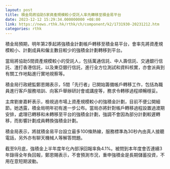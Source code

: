 ```yaml
---
layout: post
title: 積金局將協助5家資產規模較小受託人率先轉移至積金易平台
date: 2023-12-12 15:29:34.000000000 +08:00
link: https://news.rthk.hk/rthk/ch/component/k2/1731930-20231212.htm
categories: rthk
---
```


積金局預期，明年第2季起將強積金計劃帳戶轉移至積金易平台，會率先將資產規模較小、計劃成員和僱主數目較少的強積金計劃轉移到平台。

當局將協助5間資產規模較小的受託人，包括萬通信託、中人壽信託、交通銀行信託、渣打香港信託，以及東亞銀行信託，進行全方位測試和資料核實，亦會派員到有關工作地點進行實地視察等。

積金局行政總監鄭恩賜表示，5間「先行者」已開始籌備帳戶轉移工作，包括為職員進行客戶服務培訓、向客戶舉辦研討會或講座等，務求令轉移過程順暢穩妥。

主席劉麥嘉軒表示，檢視過市場上資產規模較小的強積金計劃，目前不便公開細節。她透露，積金局明年初有進一步公布。當局亦將針對帳戶轉移過程設置過渡期安排，處理已轉移和未轉移至平台的強積金計劃，強調不會因為部分計劃較遲轉移，而影響計劃成員轉換強積金計劃。

積金局表示，將就積金易平台設立最多100條熱線，服務標準為30秒內由真人接聽電話，另外亦有聊天機械人等解答問題。

截至9月底，強積金上半年度年化內部淨回報率負4.1%。被問到本年度會否連續3年錄得全年負回報，鄭恩賜表示，不會預測市況，重申強積金是長期儲蓄投資，不用在意短期波動。
